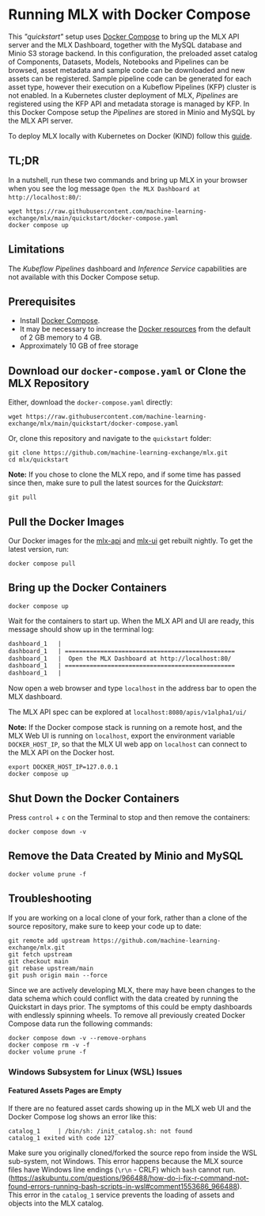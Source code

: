 # Running MLX with Docker Compose

This _"quickstart"_ setup uses [Docker Compose](https://docs.docker.com/compose/)
to bring up the MLX API server and the MLX Dashboard, together with the MySQL
database and Minio S3 storage backend.
In this configuration, the preloaded asset catalog of Components, Datasets, Models,
Notebooks and Pipelines can be browsed, asset metadata and sample code can be
downloaded and new assets can be registered. Sample pipeline code can be generated
for each asset type, however their execution on a Kubeflow Pipelines (KFP) cluster
is not enabled.
In a Kubernetes cluster deployment of MLX, _Pipelines_ are registered using
the KFP API and metadata storage is managed by KFP. In this Docker Compose setup
the _Pipelines_ are stored in Minio and MySQL by the MLX API server.

To deploy MLX locally with Kubernetes on Docker (KIND) follow this
[guide](../docs/install-mlx-on-kind.md).


## TL;DR

In a nutshell, run these two commands and bring up MLX in your browser when
you see the log message `Open the MLX Dashboard at http://localhost:80/`:

    wget https://raw.githubusercontent.com/machine-learning-exchange/mlx/main/quickstart/docker-compose.yaml
    docker compose up


## Limitations

The _Kubeflow Pipelines_ dashboard and _Inference Service_ capabilities are not
available with this Docker Compose setup.


## Prerequisites

* Install [Docker Compose](https://docs.docker.com/compose/install/).
* It may be necessary to increase the [Docker resources](https://docs.docker.com/docker-for-mac/#resources) from the
default of 2 GB memory to 4 GB.
* Approximately 10 GB of free storage


## Download our `docker-compose.yaml` or Clone the MLX Repository

Either, download the `docker-compose.yaml` directly:

    wget https://raw.githubusercontent.com/machine-learning-exchange/mlx/main/quickstart/docker-compose.yaml

Or, clone this repository and navigate to the `quickstart` folder:

    git clone https://github.com/machine-learning-exchange/mlx.git
    cd mlx/quickstart

**Note:** If you chose to clone the MLX repo, and if some time has passed since 
then, make sure to pull the latest sources for the _Quickstart_:

    git pull


## Pull the Docker Images

Our Docker images for the [mlx-api](https://hub.docker.com/r/mlexchange/mlx-api/tags?name=nightly)
and [mlx-ui](https://hub.docker.com/r/mlexchange/mlx-ui/tags?name=nightly) 
get rebuilt nightly. To get the latest version, run:

    docker compose pull


## Bring up the Docker Containers

    docker compose up

Wait for the containers to start up. When the MLX API and UI are ready, this
message should show up in the terminal log:

```Markdown
dashboard_1   |
dashboard_1   | ================================================
dashboard_1   |  Open the MLX Dashboard at http://localhost:80/
dashboard_1   | ================================================
dashboard_1   |
```

Now open a web browser and type `localhost` in the address bar to open the MLX
dashboard.

The MLX API spec can be explored at `localhost:8080/apis/v1alpha1/ui/`

**Note:** If the Docker compose stack is running on a remote host, and the
MLX Web UI is running on `localhost`, export the environment
variable `DOCKER_HOST_IP`, so that the MLX UI web app on `localhost` can connect
to the MLX API on the Docker host.

    export DOCKER_HOST_IP=127.0.0.1
    docker compose up


## Shut Down the Docker Containers

Press `control` + `c` on the Terminal to stop and then remove the containers:

    docker compose down -v


## Remove the Data Created by Minio and MySQL

    docker volume prune -f


## Troubleshooting

If you are working on a local clone of your fork, rather than a clone of the source
repository, make sure to keep your code up to date:

    git remote add upstream https://github.com/machine-learning-exchange/mlx.git
    git fetch upstream
    git checkout main
    git rebase upstream/main
    git push origin main --force

Since we are actively developing MLX, there may have been changes to the data schema
which could conflict with the data created by running the Quickstart in days prior.
The symptoms of this could be empty dashboards with endlessly spinning wheels.
To remove all previously created Docker Compose data run the following commands:

    docker compose down -v --remove-orphans
    docker compose rm -v -f
    docker volume prune -f
    
### Windows Subsystem for Linux (WSL) Issues

#### Featured Assets Pages are Empty

If there are no featured asset cards showing up in the MLX web UI and the Docker Compose log shows an error like this:

    catalog_1     | /bin/sh: /init_catalog.sh: not found
    catalog_1 exited with code 127
    
Make sure you originally cloned/forked the source repo from inside the WSL sub-system, not Windows. This error happens
because the MLX source files have Windows line endings (`\r\n` - CRLF) which `bash` cannot run.
(https://askubuntu.com/questions/966488/how-do-i-fix-r-command-not-found-errors-running-bash-scripts-in-wsl#comment1553686_966488).
This error in the `catalog_1` service prevents the loading of assets and objects into the MLX catalog.
